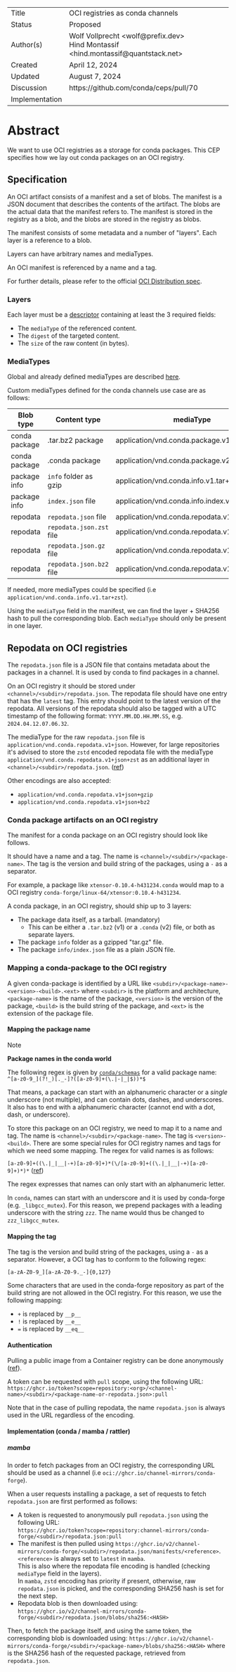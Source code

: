<table>
<tr><td> Title </td><td> OCI registries as conda channels </td>
<tr><td> Status </td><td> Proposed </td></tr>
<tr><td> Author(s) </td><td> Wolf Vollprecht &lt;wolf@prefix.dev&gt;<br> Hind Montassif &lt;hind.montassif@quantstack.net&gt;</td></tr>
<tr><td> Created </td><td> April 12, 2024</td></tr>
<tr><td> Updated </td><td> August 7, 2024</td></tr>
<tr><td> Discussion </td><td> https://github.com/conda/ceps/pull/70 </td></tr>
<tr><td> Implementation </td><td>  </td></tr>
</table>

# Abstract

We want to use OCI registries as a storage for conda packages. This CEP specifies how we lay out conda packages on an OCI registry.

## Specification

An OCI artifact consists of a manifest and a set of blobs. The manifest is a JSON document that describes the contents of the artifact. The blobs are the actual data that the manifest refers to. The manifest is stored in the registry as a blob, and the blobs are stored in the registry as blobs.

The manifest consists of some metadata and a number of "layers". Each layer is a reference to a blob.

Layers can have arbitrary names and mediaTypes.

An OCI manifest is referenced by a name and a tag.

For further details, please refer to the official [OCI Distribution spec](https://github.com/opencontainers/distribution-spec/blob/v1.0/spec.md#definitions).

### Layers

Each layer must be a [descriptor](https://github.com/opencontainers/image-spec/blob/main/descriptor.md#properties) containing at least the 3 required fields:

- The `mediaType` of the referenced content.
- The `digest` of the targeted content.
- The `size` of the raw content (in bytes).

### MediaTypes

Global and already defined mediaTypes are described [here](https://github.com/opencontainers/image-spec/blob/main/media-types.md#oci-image-media-types).

Custom mediaTypes defined for the conda channels use case are as follows:

| Blob type        | Content type              | mediaType                                   |
|------------------|---------------------------|---------------------------------------------|
| conda package    | .tar.bz2 package          | application/vnd.conda.package.v1            |
| conda package    | .conda package            | application/vnd.conda.package.v2            |
| package info     | `info` folder as gzip     | application/vnd.conda.info.v1.tar+gzip      |
| package info     | `index.json` file         | application/vnd.conda.info.index.v1+json    |
| repodata         | `repodata.json` file      | application/vnd.conda.repodata.v1+json      |
| repodata         | `repodata.json.zst` file  | application/vnd.conda.repodata.v1+json+zst  |
| repodata         | `repodata.json.gz` file   | application/vnd.conda.repodata.v1+json+gzip |
| repodata         | `repodata.json.bz2` file  | application/vnd.conda.repodata.v1+json+bz2  |

If needed, more mediaTypes could be specified (i.e `application/vnd.conda.info.v1.tar+zst`).

Using the `mediaType` field in the manifest, we can find the layer + SHA256 hash to pull the corresponding blob.
Each `mediaType` should only be present in one layer.

## Repodata on OCI registries

The `repodata.json` file is a JSON file that contains metadata about the packages in a channel.
It is used by conda to find packages in a channel.

On an OCI registry it should be stored under `<channel>/<subdir>/repodata.json`.
The repodata file should have one entry that has the `latest` tag. This entry should point to the latest version of the repodata.
All versions of the repodata should also be tagged with a UTC timestamp of the following format: `YYYY.MM.DD.HH.MM.SS`, e.g. `2024.04.12.07.06.32`.

The mediaType for the raw `repodata.json` file is `application/vnd.conda.repodata.v1+json`. However, for large repositories it's advised to store the `zstd` encoded repodata file with the mediaType `application/vnd.conda.repodata.v1+json+zst` as an additional layer in `<channel>/<subdir>/repodata.json`. ([ref](https://github.com/opencontainers/image-spec/blob/main/layer.md#gzip-media-types))

Other encodings are also accepted:

- `application/vnd.conda.repodata.v1+json+gzip`
- `application/vnd.conda.repodata.v1+json+bz2`

### Conda package artifacts on an OCI registry

The manifest for a conda package on an OCI registry should look like follows.

It should have a name and a tag. The name is `<channel>/<subdir>/<package-name>`.
The tag is the version and build string of the packages, using a `-` as a separator.

For example, a package like `xtensor-0.10.4-h431234.conda` would map to a OCI registry `conda-forge/linux-64/xtensor:0.10.4-h431234`.

A conda package, in an OCI registry, should ship up to 3 layers:

- The package data itself, as a tarball. (mandatory)
  - This can be either a `.tar.bz2` (v1) or a `.conda` (v2) file, or both as separate layers.
- The package `info` folder as a gzipped "tar.gz" file.
- The package `info/index.json` file as a plain JSON file.

### Mapping a conda-package to the OCI registry

A given conda-package is identified by a URL like `<subdir>/<package-name>-<version>-<build>.<ext>` where `<subdir>` is the platform and architecture, `<package-name>` is the name of the package, `<version>` is the version of the package, `<build>` is the build string of the package, and `<ext>` is the extension of the package file.

#### Mapping the package name

> [!NOTE]
> **Package names in the conda world**
> 
> The following regex is given by [`conda/schemas`](https://github.com/conda/schemas/blob/473708ac97283708d6664cbd89b8049ad1623489/common-1.schema.json#L58-L82) for a valid package name: `^[a-z0-9_](?!_)[._-]?([a-z0-9]+(\.|-|_|$))*$`
> 
> That means, a package can start with an alphanumeric character or a _single_ underscore (not multiple), and can contain dots, dashes, and underscores. It also has to end with a alphanumeric character (cannot end with a dot, dash, or underscore).

To store this package on an OCI registry, we need to map it to a name and tag. The name is `<channel>/<subdir>/<package-name>`. The tag is `<version>-<build>`. There are some special rules for OCI registry names and tags for which we need some mapping. The regex for valid names is as follows:

`[a-z0-9]+((\.|_|__|-+)[a-z0-9]+)*(\/[a-z0-9]+((\.|_|__|-+)[a-z0-9]+)*)*` ([ref](https://github.com/opencontainers/distribution-spec/blob/main/spec.md#pulling-manifests))

The regex expresses that names can only start with an alphanumeric letter.

In `conda`, names can start with an underscore and it is used by conda-forge (e.g. `_libgcc_mutex`). For this reason, we prepend packages with a leading underscore with the string `zzz`. The name would thus be changed to `zzz_libgcc_mutex`.

#### Mapping the tag

The tag is the version and build string of the packages, using a `-` as a separator. However, a OCI tag has to conform to the following regex:

`[a-zA-Z0-9_][a-zA-Z0-9._-]{0,127}`

Some characters that are used in the conda-forge repository as part of the build string are not allowed in the OCI registry. For this reason, we use the following mapping:

- `+` is replaced by `__p__`
- `!` is replaced by `__e__`
- `=` is replaced by `__eq__`

#### Authentication

Pulling a public image from a Container registry can be done anonymously ([ref](https://docs.github.com/en/packages/learn-github-packages/about-permissions-for-github-packages#visibility-and-access-permissions-for-packages)).

A token can be requested with `pull` scope, using the following URL:
`https://ghcr.io/token?scope=repository:<org>/<channel-name>/<subdir>/<package-name-or-repodata.json>:pull`

Note that in the case of pulling repodata, the name `repodata.json` is always used in the URL regardless of the encoding.

#### Implementation (conda / mamba / rattler)

##### mamba

In order to fetch packages from an OCI registry, the corresponding URL should be used as a channel (i.e `oci://ghcr.io/channel-mirrors/conda-forge`).

When a user requests installing a package, a set of requests to fetch `repodata.json` are first performed as follows:

- A token is requested to anonymously pull `repodata.json` using the following URL:\
`https://ghcr.io/token?scope=repository:channel-mirrors/conda-forge/<subdir>/repodata.json:pull`
- The manifest is then pulled using `https://ghcr.io/v2/channel-mirrors/conda-forge/<subdir>/repodata.json/manifests/<reference>`.\
`<reference>` is always set to `latest` in `mamba`.\
This is also where the repodata file encoding is handled (checking `mediaType` field in the layers).\
In `mamba`, `zstd` encoding has priority if present, otherwise, raw `repodata.json` is picked, and the corresponding SHA256 hash is set for the next step.
- Repodata blob is then downloaded using:\
`https://ghcr.io/v2/channel-mirrors/conda-forge/<subdir>/repodata.json/blobs/sha256:<HASH>`

Then, to fetch the package itself, and using the same token, the corresponding blob is downloaded using:
`https://ghcr.io/v2/channel-mirrors/conda-forge/<subdir>/<package-name>/blobs/sha256:<HASH>`
where <HASH> is the SHA256 hash of the requested package, retrieved from `repodata.json`.
